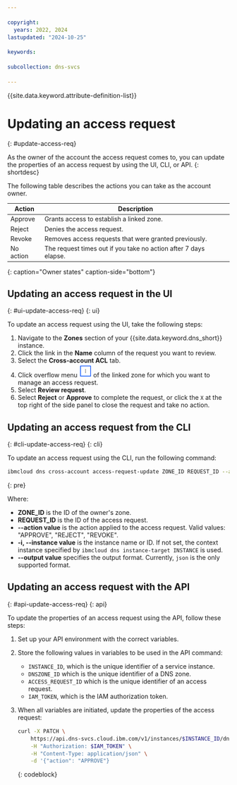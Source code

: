 ```yaml
---

copyright:
  years: 2022, 2024
lastupdated: "2024-10-25"

keywords:

subcollection: dns-svcs

---
```


{{site.data.keyword.attribute-definition-list}}

# Updating an access request
{: #update-access-req}

As the owner of the account the access request comes to, you can update the properties of an access request by using the UI, CLI, or API.
{: shortdesc}

The following table describes the actions you can take as the account owner.

|Action|Description|
|------|-----------|
|Approve|Grants access to establish a linked zone. |
|Reject|Denies the access request. |
|Revoke|Removes access requests that were granted previously. |
|No action | The request times out if you take no action after 7 days elapse.|
{: caption="Owner states" caption-side="bottom"}

## Updating an access request in the UI
{: #ui-update-access-req}
{: ui}

To update an access request using the UI, take the following steps:

1. Navigate to the **Zones** section of your {{site.data.keyword.dns_short}} instance.
1. Click the link in the **Name** column of the request you want to review.
1. Select the  **Cross-account ACL** tab.
1. Click overflow menu ![Overflow menu icon](images/overflow-icon.png "Overflow menu icon") of the linked zone for which you want to manage an access request.
1. Select **Review request**.
1. Select **Reject** or **Approve** to complete the request, or click the `X` at the top right of the side panel to close the request and take no action.


## Updating an access request from the CLI
{: #cli-update-access-req}
{: cli}

To update an access request using the CLI, run the following command:

```sh
ibmcloud dns cross-account access-request-update ZONE_ID REQUEST_ID --action ACTION [-i, --instance INSTANCE] [--output FORMAT]
```
{: pre}

Where:

* **ZONE_ID** is the ID of the owner's zone.
* **REQUEST_ID** is the ID of the access request.
* **--action value** is the action applied to the access request. Valid values: "APPROVE", "REJECT", "REVOKE".
* **-i, --instance value** is the instance name or ID. If not set, the context instance specified by `ibmcloud dns instance-target INSTANCE` is used.
* **--output value** specifies the output format. Currently, `json` is the only supported format.

## Updating an access request with the API
{: #api-update-access-req}
{: api}

To update the properties of an access request using the API, follow these steps:

1. Set up your API environment with the correct variables.
1. Store the following values in variables to be used in the API command:
    * `INSTANCE_ID`, which is the unique identifier of a service instance.
    * `DNSZONE_ID` which is the unique identifier of a DNS zone.
    * `ACCESS_REQUEST_ID` which is the  unique identifier of an access request.
    * `IAM_TOKEN`, which is the IAM authorization token.
1. When all variables are initiated, update the properties of the access request:

    ```sh
    curl -X PATCH \
        https://api.dns-svcs.cloud.ibm.com/v1/instances/$INSTANCE_ID/dnszones/$DNSZONE_ID/access_requests/$ACCESS_REQUEST_ID \
        -H "Authorization: $IAM_TOKEN" \
        -H "Content-Type: application/json" \
        -d '{"action": "APPROVE"}
    ```
    {: codeblock}
